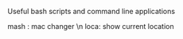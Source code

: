 Useful bash scripts and command line applications

mash : mac changer \n
loca: show current location

